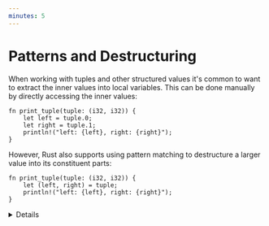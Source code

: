 ```yaml
---
minutes: 5
---
```


# Patterns and Destructuring

When working with tuples and other structured values it's common to want to
extract the inner values into local variables. This can be done manually by
directly accessing the inner values:

```rust,editable
fn print_tuple(tuple: (i32, i32)) {
    let left = tuple.0;
    let right = tuple.1;
    println!("left: {left}, right: {right}");
}
```

However, Rust also supports using pattern matching to destructure a larger value
into its constituent parts:

```rust,editable
fn print_tuple(tuple: (i32, i32)) {
    let (left, right) = tuple;
    println!("left: {left}, right: {right}");
}
```

<details>

- The patterns used here are "irrefutable", meaning that the compiler can
  statically verify that the value on the right of `=` has the same structure as
  the pattern.
- A variable name is an irrefutable pattern that always matches any value, hence
  why we can also use `let` to declare a single variable.
- Rust also supports using patterns in conditionals, allowing for equality
  comparison and destructuring to happen at the same time. This form of pattern
  matching will be discussed in more detail later.
- Edit the examples above to show the compiler error when the pattern doesn't
  match the value being matched on.

</details>
